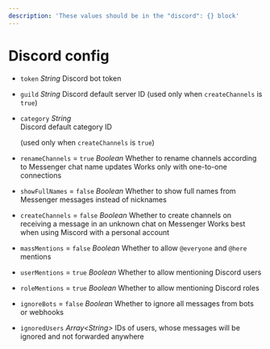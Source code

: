 ```yaml
---
description: 'These values should be in the "discord": {} block'
---
```


# Discord config

* `token` _String_ Discord bot token 
* `guild` _String_ Discord default server ID \(used only when `createChannels` is `true`\)  
* `category` _String_  
  Discord default category ID

  \(used only when `createChannels` is `true`\)   

* `renameChannels` = `true` _Boolean_ Whether to rename channels according to Messenger chat name updates Works only with one-to-one connections 
* `showFullNames` = `false` _Boolean_ Whether to show full names from Messenger messages instead of nicknames 
* `createChannels` = `false` _Boolean_ Whether to create channels on receiving a message in an unknown chat on Messenger Works best when using Miscord with a personal account 
* `massMentions` = `false` _Boolean_ Whether to allow `@everyone` and `@here` mentions 
* `userMentions` = `true` _Boolean_ Whether to allow mentioning Discord users 
* `roleMentions` = `true` _Boolean_ Whether to allow mentioning Discord roles 
* `ignoreBots` = `false` _Boolean_ Whether to ignore all messages from bots or webhooks 
* `ignoredUsers` _Array&lt;String&gt;_ IDs of users, whose messages will be ignored and not forwarded anywhere

